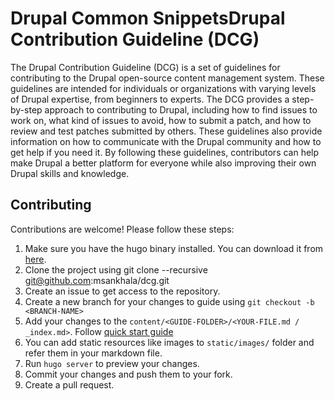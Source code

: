 # Drupal Common SnippetsDrupal Contribution Guideline (DCG)

The Drupal Contribution Guideline (DCG) is a set of guidelines for contributing to the Drupal open-source content management system. These guidelines are intended for individuals or organizations with varying levels of Drupal expertise, from beginners to experts. The DCG provides a step-by-step approach to contributing to Drupal, including how to find issues to work on, what kind of issues to avoid, how to submit a patch, and how to review and test patches submitted by others. These guidelines also provide information on how to communicate with the Drupal community and how to get help if you need it. By following these guidelines, contributors can help make Drupal a better platform for everyone while also improving their own Drupal skills and knowledge.

## Contributing

Contributions are welcome! Please follow these steps:

1. Make sure you have the hugo binary installed. You can download it from [here](https://gohugo.io/installation/).
1. Clone the project using git clone --recursive git@github.com:msankhala/dcg.git
1. Create an issue to get access to the repository.
1. Create a new branch for your changes to guide using `git checkout -b <BRANCH-NAME>`
1. Add your changes to the `content/<GUIDE-FOLDER>/<YOUR-FILE.md / _index.md>`. Follow [quick start guide](https://gohugo.io/getting-started/quick-start/#add-content)
1. You can add static resources like images to `static/images/` folder and refer them in your markdown file.
1. Run `hugo server` to preview your changes.
1. Commit your changes and push them to your fork.
1. Create a pull request.
